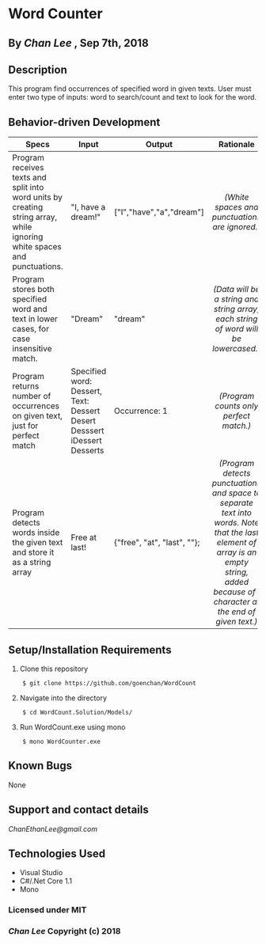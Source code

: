 # Word Counter

## By _Chan Lee_ , Sep 7th, 2018

## Description

This program find occurrences of specified word in given texts. User must enter two type of inputs: word to search/count and text to look for the word.


## Behavior-driven Development

| Specs    |  Input | Output | Rationale   
| ------------- |------------- |------------- |:-------------:|
| Program receives texts and split into word units by creating string array, while ignoring white spaces and punctuations. | "I, have a dream!"| ["I","have","a","dream"] | _(White spaces and punctuations are ignored.)_
| Program stores both specified word and text in lower cases, for case insensitive match. | "Dream" | "dream" | _(Data will be a string and string array, each string of word will be lowercased.)_
| Program returns number of occurrences on given text, just for perfect match | Specified word: Dessert, Text: Dessert Desert Desssert iDessert Desserts  | Occurrence: 1 | _(Program counts only perfect match.)_
| Program detects words inside the given text and store it as a string array | Free at last! | {"free", "at", "last", ""}; | _(Program detects punctuations and space to separate text into words. Note that the last element of array is an empty string, added because of ! character at the end of given text.)_


## Setup/Installation Requirements

1. Clone this repository
```
    $ git clone https://github.com/goenchan/WordCount
```
2. Navigate into the directory
```
    $ cd WordCount.Solution/Models/
```
3. Run WordCount.exe using mono
```
    $ mono WordCounter.exe
```


## Known Bugs

None

## Support and contact details

_ChanEthanLee@gmail.com_

## Technologies Used

* Visual Studio
* C#/.Net Core 1.1
* Mono

### Licensed under MIT

### _Chan Lee_ Copyright (c) 2018
